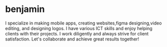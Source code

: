 # benjamin
I specialize in making mobile apps, creating websites,figma designing,video editing, and designing logos. I have various ICT skills and enjoy helping clients with their projects. I work diligently and always strive for client satisfaction. Let's collaborate and achieve great results together!
